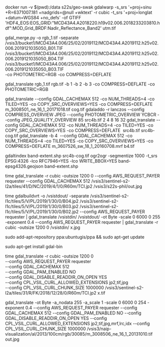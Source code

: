  docker run -v $(pwd):/data s22s/geo-swak gdalwarp -s_srs '+proj=sinu +R=6371007.181 +nadgrids=@null +wktext' -r cubic -t_srs '+proj=longlat +datum=WGS84 +no_defs' -of GTIFF 'HDF4_EOS:EOS_GRID:"MCD43A4.A2018220.h19v02.006.2018233203810.hdf":MOD_Grid_BRDF:Nadir_Reflectance_Band2'  utm.tif

gdal_merge.py -o rgb_1.tif -separate \
/vsis3/bucket1/MCD43A4.006/25/02/2019112/MCD43A4.A2019112.h25v02.006.2019121035050_B01.TIF \
/vsis3/bucket1/MCD43A4.006/25/02/2019112/MCD43A4.A2019112.h25v02.006.2019121035050_B04.TIF \
/vsis3/bucket1/MCD43A4.006/25/02/2019112/MCD43A4.A2019112.h25v02.006.2019121035050_B03.TIF \
 -co PHOTOMETRIC=RGB -co COMPRESS=DEFLATE 

gdal_translate rgb_1.tif rgb.tif -b 1 -b 2 -b 3 -co COMPRESS=DEFLATE -co PHOTOMETRIC=RGB


gdal_translate --config GDAL_CACHEMAX 512 -co NUM_THREADS=4 -co TILED=YES -co COPY_SRC_OVERVIEWS=YES -co COMPRESS=DEFLATE m_3008501_ne_16_1_20171018.tif cog.tif
gdaladdo -r lanczos --config COMPRESS_OVERVIEW JPEG --config PHOTOMETRIC_OVERVIEW YCBCR --config JPEG_QUALITY_OVERVIEW 85 src4b.tif 2 4 8 16 32 
gdal_translate --config GDAL_CACHEMAX 512 -co NUM_THREADS=4 -co TILED=YES -co COPY_SRC_OVERVIEWS=YES -co COMPRESS=DEFLATE  src4b.tif src4b-cog.tif 
gdal_translate -b 4  --config GDAL_CACHEMAX 512 -co NUM_THREADS=4 -co TILED=YES -co COPY_SRC_OVERVIEWS=YES -co COMPRESS=DEFLATE m_3607526_sw_18_1_20160708.mrf b4.tif 

gdaltindex band-extent.shp src4b-cog.tif 
ogr2ogr -segmentize 1000 -t_srs EPSG:4326 -lco RFC7946=YES -lco WRITE_BBOX=YES band-epsg4326.geojson band-extent.shp 


time gdal_translate -r cubic -outsize 1200 0 --config AWS_REQUEST_PAYER requester --config GDAL_CACHEMAX 512 /vsis3/sentinel-s2-l2a/tiles/41/D/NC/2019/4/1/0/R60m/TCI.jp2 /vsis3/s22s-phil/out.jpg 


time gdalbuildvrt -o /vsistdout/ -separate /vsis3/sentinel-s2-l1c/tiles/5/V/PL/2019/1/30/0/B04.jp2 /vsis3/sentinel-s2-l1c/tiles/5/V/PL/2019/1/30/0/B03.jp2 /vsis3/sentinel-s2-l1c/tiles/5/V/PL/2019/1/30/0/B02.jp2 --config AWS_REQUEST_PAYER requester | gdal_translate /vsistdin/ /vsistdout/ -ot Byte -scale 0 6000 0 255 -exponent 0.4 --config AWS_REQUEST_PAYER requester | gdal_translate -r cubic -outsize 1200 0 /vsistdin/ x.jpg

sudo add-apt-repository ppa:ubuntugis/ppa && sudo apt-get update

sudo apt-get install gdal-bin


time gdal_translate -r cubic -outsize 1200 0 \
--config AWS_REQUEST_PAYER requester \
--config GDAL_CACHEMAX 512 \
--config GDAL_PAM_ENABLED NO \
--config GDAL_DISABLE_READDIR_ON_OPEN YES \
--config CPL_VSIL_CURL_ALLOWED_EXTENSIONS jp2,tif,jpg \
--config CPL_VSIL_CURL_CHUNK_SIZE 1000000 /vsis3/sentinel-s2-l2a/tiles/31/R/FK/2018/12/28/0/R60m/TCI.jp2  x.tif

gdal_translate -ot Byte -a_nodata 255 -a_scale 1 -scale 0 6000 0 254 -exponent 0.4 --config AWS_REQUEST_PAYER requester --config GDAL_CACHEMAX 512 --config GDAL_PAM_ENABLED NO --config GDAL_DISABLE_READDIR_ON_OPEN YES --config CPL_VSIL_CURL_ALLOWED_EXTENSIONS jp2,tif,jpg,mrf,lrc,idx --config CPL_VSIL_CURL_CHUNK_SIZE 1000000 /vsis3/naip-visualization/al/2013/100cm/rgb/30085/m_3008506_ne_16_1_20131010.tif out.jpg
